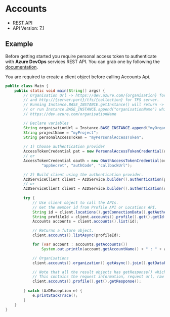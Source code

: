 # Accounts

- [REST API](https://learn.microsoft.com/en-us/rest/api/azure/devops/account/accounts/list?view=azure-devops-rest-7.1&tabs=HTTP)
- API Version: 7.1

## Example

Before getting started you require personal access token to authenticate with **Azure DevOps** services REST API.
You can grab one by following the [documentation](https://docs.microsoft.com/en-us/azure/devops/organizations/accounts/use-personal-access-tokens-to-authenticate?WT.mc_id=docs-github-dbrown&view=azure-devops&tabs=preview-page).

You are required to create a client object before calling Accounts Api.

```java
public class Main {
    public static void main(String[] args) {
        // Organisation Url -> https://dev.azure.com/{organisation} for Azure DevOps services
        // and http://{server:port}/tfs/{collection} for TFS server.
        // Running Instance.BASE_INSTANCE.getInstance() will return -> https://dev.azure.com/
        // or run Instance.BASE_INSTANCE.append("organisationName") which returns
        // https://dev.azure.com/organisationName

        // Declare variables
        String organisationUrl = Instance.BASE_INSTANCE.append("myOrganisation");
        String projectName = "myProject";
        String personalAccessToken = "myPersonalAccessToken";
        
        // 1) Choose authentication provider
        AccessTokenCredential pat = new PersonalAccessTokenCredential(organisationUrl, projectName, personalAccessToken);
        // or
        AccessTokenCredential oauth = new OAuthAccessTokenCredential(organisationUrl, projectName,
                "appSecret", "authCode", "callbackUrl");

        // 2) Build client using the authentication provider.
        AzDServiceClient client = AzDService.builder().authentication(pat).buildClient();
        // or
        AzDServiceClient client = AzDService.builder().authentication(oauth).buildClient();
        
        try {
            // Use client object to call the APIs.
            // Get the member id from Profile API or Locations API.
            String id = client.locations().getConnectionData().getAuthenticatedUser().getId();
            String profileId = client.accounts().profile().get().getId();
            Accounts accounts = client.accounts().list(id);

            // Returns a future object.
            client.accounts().listAsync(profileId);

            for (var account : accounts.getAccounts())
                System.out.println(account.getAccountName() + " : " + account.getAccountOwner());

            // Organisations
            client.accounts().organization().getAsync().join().getDataProviders();

            // Note that all the result objects has getResponse() which returns ApiResponse object.
            // This contains the request information, request url, raw response, response headers.
            client.accounts().profile().get().getResponse();
            
        } catch (AzDException e) {
            e.printStackTrace();
        }
    }
}
```

